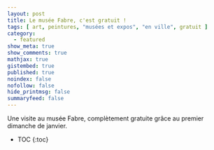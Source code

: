 ```yaml
---
layout: post
title: Le musée Fabre, c'est gratuit !
tags: [ art, peintures, "musées et expos", "en ville", gratuit ]
category:
  - featured
show_meta: true
show_comments: true
mathjax: true
gistembed: true
published: true
noindex: false
nofollow: false
hide_printmsg: false
summaryfeed: false
---
```


Une visite au musée Fabre, complètement gratuite grâce au premier dimanche de
janvier.

* TOC
{:toc}

<!---
vim: nospell
-->
